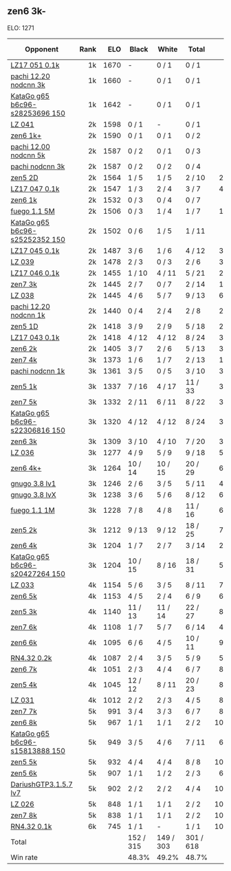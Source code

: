 ## zen6 3k- ##

ELO: 1271

Opponent | Rank | ELO | Black | White | Total | Win rate
---------|-----:|----:|-------|-------|-------|-------:
[LZ17 051 0.1k](LZ17%20051%200.1k.md) | 1k | 1670 | - | 0 / 1 | 0 / 1 | 0.0%
[pachi 12.20 nodcnn 3k](pachi%2012.20%20nodcnn%203k.md) | 1k | 1660 | - | 0 / 1 | 0 / 1 | 0.0%
[KataGo g65 b6c96-s28253696 150](KataGo%20g65%20b6c96-s28253696%20150.md) | 1k | 1642 | - | 0 / 1 | 0 / 1 | 0.0%
[LZ 041](LZ%20041.md) | 2k | 1598 | 0 / 1 | - | 0 / 1 | 0.0%
[zen6 1k+](zen6%201k+.md) | 2k | 1590 | 0 / 1 | 0 / 1 | 0 / 2 | 0.0%
[pachi 12.00 nodcnn 5k](pachi%2012.00%20nodcnn%205k.md) | 2k | 1587 | 0 / 2 | 0 / 1 | 0 / 3 | 0.0%
[pachi nodcnn 3k](pachi%20nodcnn%203k.md) | 2k | 1587 | 0 / 2 | 0 / 2 | 0 / 4 | 0.0%
[zen5 2D](zen5%202D.md) | 2k | 1564 | 1 / 5 | 1 / 5 | 2 / 10 | 20.0%
[LZ17 047 0.1k](LZ17%20047%200.1k.md) | 2k | 1547 | 1 / 3 | 2 / 4 | 3 / 7 | 42.9%
[zen6 1k](zen6%201k.md) | 2k | 1532 | 0 / 3 | 0 / 4 | 0 / 7 | 0.0%
[fuego 1.1 5M](fuego%201.1%205M.md) | 2k | 1506 | 0 / 3 | 1 / 4 | 1 / 7 | 14.3%
[KataGo g65 b6c96-s25252352 150](KataGo%20g65%20b6c96-s25252352%20150.md) | 2k | 1502 | 0 / 6 | 1 / 5 | 1 / 11 | 9.1%
[LZ17 045 0.1k](LZ17%20045%200.1k.md) | 2k | 1487 | 3 / 6 | 1 / 6 | 4 / 12 | 33.3%
[LZ 039](LZ%20039.md) | 2k | 1478 | 2 / 3 | 0 / 3 | 2 / 6 | 33.3%
[LZ17 046 0.1k](LZ17%20046%200.1k.md) | 2k | 1455 | 1 / 10 | 4 / 11 | 5 / 21 | 23.8%
[zen7 3k](zen7%203k.md) | 2k | 1445 | 2 / 7 | 0 / 7 | 2 / 14 | 14.3%
[LZ 038](LZ%20038.md) | 2k | 1445 | 4 / 6 | 5 / 7 | 9 / 13 | 69.2%
[pachi 12.20 nodcnn 1k](pachi%2012.20%20nodcnn%201k.md) | 2k | 1440 | 0 / 4 | 2 / 4 | 2 / 8 | 25.0%
[zen5 1D](zen5%201D.md) | 2k | 1418 | 3 / 9 | 2 / 9 | 5 / 18 | 27.8%
[LZ17 043 0.1k](LZ17%20043%200.1k.md) | 2k | 1418 | 4 / 12 | 4 / 12 | 8 / 24 | 33.3%
[zen6 2k](zen6%202k.md) | 2k | 1405 | 3 / 7 | 2 / 6 | 5 / 13 | 38.5%
[zen7 4k](zen7%204k.md) | 3k | 1373 | 1 / 6 | 1 / 7 | 2 / 13 | 15.4%
[pachi nodcnn 1k](pachi%20nodcnn%201k.md) | 3k | 1361 | 3 / 5 | 0 / 5 | 3 / 10 | 30.0%
[zen5 1k](zen5%201k.md) | 3k | 1337 | 7 / 16 | 4 / 17 | 11 / 33 | 33.3%
[zen7 5k](zen7%205k.md) | 3k | 1332 | 2 / 11 | 6 / 11 | 8 / 22 | 36.4%
[KataGo g65 b6c96-s22306816 150](KataGo%20g65%20b6c96-s22306816%20150.md) | 3k | 1320 | 4 / 12 | 4 / 12 | 8 / 24 | 33.3%
[zen6 3k](zen6%203k.md) | 3k | 1309 | 3 / 10 | 4 / 10 | 7 / 20 | 35.0%
[LZ 036](LZ%20036.md) | 3k | 1277 | 4 / 9 | 5 / 9 | 9 / 18 | 50.0%
[zen6 4k+](zen6%204k+.md) | 3k | 1264 | 10 / 14 | 10 / 15 | 20 / 29 | 69.0%
[gnugo 3.8 lv1](gnugo%203.8%20lv1.md) | 3k | 1246 | 2 / 6 | 3 / 5 | 5 / 11 | 45.5%
[gnugo 3.8 lvX](gnugo%203.8%20lvX.md) | 3k | 1238 | 3 / 6 | 5 / 6 | 8 / 12 | 66.7%
[fuego 1.1 1M](fuego%201.1%201M.md) | 3k | 1228 | 7 / 8 | 4 / 8 | 11 / 16 | 68.8%
[zen5 2k](zen5%202k.md) | 3k | 1212 | 9 / 13 | 9 / 12 | 18 / 25 | 72.0%
[zen6 4k](zen6%204k.md) | 3k | 1204 | 1 / 7 | 2 / 7 | 3 / 14 | 21.4%
[KataGo g65 b6c96-s20427264 150](KataGo%20g65%20b6c96-s20427264%20150.md) | 3k | 1204 | 10 / 15 | 8 / 16 | 18 / 31 | 58.1%
[LZ 033](LZ%20033.md) | 4k | 1154 | 5 / 6 | 3 / 5 | 8 / 11 | 72.7%
[zen6 5k](zen6%205k.md) | 4k | 1153 | 4 / 5 | 2 / 4 | 6 / 9 | 66.7%
[zen5 3k](zen5%203k.md) | 4k | 1140 | 11 / 13 | 11 / 14 | 22 / 27 | 81.5%
[zen7 6k](zen7%206k.md) | 4k | 1108 | 1 / 7 | 5 / 7 | 6 / 14 | 42.9%
[zen6 6k](zen6%206k.md) | 4k | 1095 | 6 / 6 | 4 / 5 | 10 / 11 | 90.9%
[RN4.32 0.2k](RN4.32%200.2k.md) | 4k | 1087 | 2 / 4 | 3 / 5 | 5 / 9 | 55.6%
[zen6 7k](zen6%207k.md) | 4k | 1051 | 2 / 3 | 4 / 4 | 6 / 7 | 85.7%
[zen5 4k](zen5%204k.md) | 4k | 1045 | 12 / 12 | 8 / 11 | 20 / 23 | 87.0%
[LZ 031](LZ%20031.md) | 4k | 1012 | 2 / 2 | 2 / 3 | 4 / 5 | 80.0%
[zen7 7k](zen7%207k.md) | 5k | 991 | 3 / 4 | 3 / 3 | 6 / 7 | 85.7%
[zen6 8k](zen6%208k.md) | 5k | 967 | 1 / 1 | 1 / 1 | 2 / 2 | 100.0%
[KataGo g65 b6c96-s15813888 150](KataGo%20g65%20b6c96-s15813888%20150.md) | 5k | 949 | 3 / 5 | 4 / 6 | 7 / 11 | 63.6%
[zen5 5k](zen5%205k.md) | 5k | 932 | 4 / 4 | 4 / 4 | 8 / 8 | 100.0%
[zen5 6k](zen5%206k.md) | 5k | 907 | 1 / 1 | 1 / 2 | 2 / 3 | 66.7%
[DariushGTP3.1.5.7 lv7](DariushGTP3.1.5.7%20lv7.md) | 5k | 902 | 2 / 2 | 2 / 2 | 4 / 4 | 100.0%
[LZ 026](LZ%20026.md) | 5k | 848 | 1 / 1 | 1 / 1 | 2 / 2 | 100.0%
[zen7 8k](zen7%208k.md) | 5k | 838 | 1 / 1 | 1 / 1 | 2 / 2 | 100.0%
[RN4.32 0.1k](RN4.32%200.1k.md) | 6k | 745 | 1 / 1 | - | 1 / 1 | 100.0%
Total | | | 152 / 315 | 149 / 303 | 301 / 618 | 
Win rate| | | 48.3% | 49.2% | 48.7% | 
